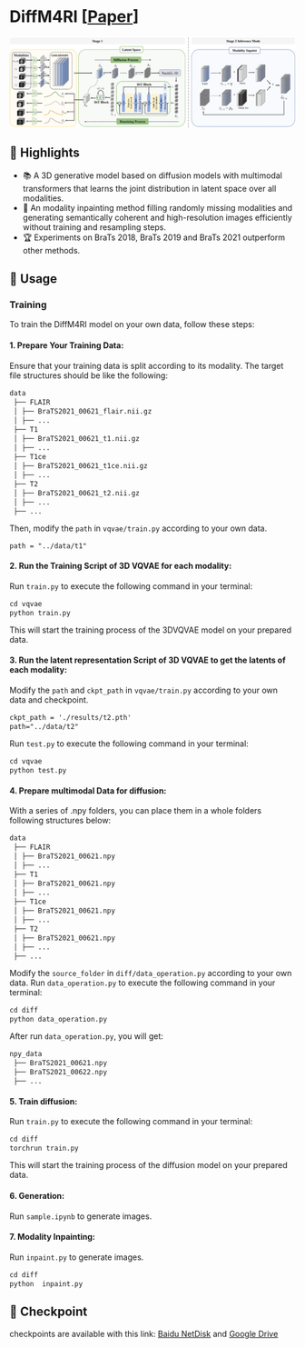 # DiffM4RI \[[Paper]()]

<div align="center">
  <img src="imgs/model.jpg">
</div>

## 🌟 Highlights
- 📚 A 3D generative model based on diffusion models with multimodal transformers that learns the joint distribution in latent space over all modalities.
- 🚤 An modality inpainting method filling randomly missing modalities and generating semantically coherent and high-resolution images efficiently without training and resampling steps.
- 🏆 Experiments on BraTs 2018, BraTs 2019 and BraTs 2021 outperform other methods.

## 🔨 Usage
### Training
To train the DiffM4RI model on your own data, follow these steps:
#### 1. **Prepare Your Training Data**:
Ensure that your training data is split according to its modality. The target file structures should be like the following:
```
data
 ├── FLAIR
 │ ├── BraTS2021_00621_flair.nii.gz
 │ ├── ...
 ├── T1
 │ ├── BraTS2021_00621_t1.nii.gz
 │ ├── ...
 ├── T1ce
 │ ├── BraTS2021_00621_t1ce.nii.gz
 │ ├── ...
 ├── T2
 │ ├── BraTS2021_00621_t2.nii.gz
 │ ├── ...
 ├── ...
```
Then, modify the `path` in `vqvae/train.py` according to your own data.
```
path = "../data/t1"
```

#### 2. **Run the Training Script of 3D VQVAE for each modality**: 
Run `train.py` to execute the following command in your terminal:

```
cd vqvae
python train.py
```
This will start the training process of the 3DVQVAE model on your prepared data.

#### 3. **Run the latent representation Script of 3D VQVAE to get the latents of each modality**: 
Modify the `path` and `ckpt_path` in `vqvae/train.py` according to your own data and checkpoint.
```
ckpt_path = './results/t2.pth'
path="../data/t2"
```
Run `test.py` to execute the following command in your terminal:
```
cd vqvae
python test.py
```

#### 4. **Prepare multimodal Data for diffusion**: 
With a series of .npy folders, you can place them in a whole folders following structures below:
```
data
 ├── FLAIR
 │ ├── BraTS2021_00621.npy
 │ ├── ...
 ├── T1
 │ ├── BraTS2021_00621.npy
 │ ├── ...
 ├── T1ce
 │ ├── BraTS2021_00621.npy
 │ ├── ...
 ├── T2
 │ ├── BraTS2021_00621.npy
 │ ├── ...
 ├── ...
```
Modify the `source_folder` in `diff/data_operation.py` according to your own data.
Run `data_operation.py` to execute the following command in your terminal:
```
cd diff
python data_operation.py
```
After run `data_operation.py`, you will get:
```
npy_data
 ├── BraTS2021_00621.npy
 ├── BraTS2021_00622.npy
 ├── ...
```

#### 5. **Train diffusion**: 
Run `train.py` to execute the following command in your terminal:

```
cd diff
torchrun train.py
```
This will start the training process of the diffusion model on your prepared data.

#### 6. **Generation**: 
Run `sample.ipynb` to generate images.

#### 7. **Modality Inpainting**: 
Run `inpaint.py` to generate images.
```
cd diff
python  inpaint.py
```

## 🔗 Checkpoint
checkpoints are available with this link: [Baidu NetDisk]() and [Google Drive]()